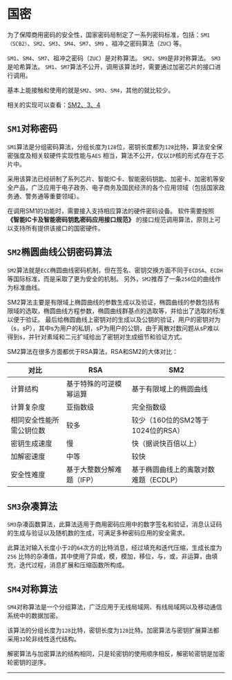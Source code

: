 # 国密

为了保障商用密码的安全性，国家密码局制定了一系列密码标准，包括：`SM1（SCB2）`、`SM2`、`SM3`、`SM4`、`SM7`、`SM9`
、祖冲之密码算法（`ZUC`) 等。

`SM1`、`SM4`、`SM7`、祖冲之密码（`ZUC`）是对称算法。
`SM2`、`SM9`是非对称算法。
`SM3`是哈希算法。
`SM1`、`SM7`算法不公开，调用该算法时，需要通过加密芯片的接口进行调用。

基本上能接触和使用的就是`SM2`、`SM3`、`SM4`，其他的就比较少。

相关的实现可以查看：[SM2、3、4](https://github.com/HaoHaoDaYouXi/H-Codes/tree/main/java/framework/common-util/src/main/java/com/haohaodayouxi/common/util/algorithm/sm)

## <a id="sm1">`SM1`对称密码</a>

`SM1`算法是分组密码算法，分组长度为`128`位，密钥长度都为`128`比特，算法安全保密强度及相关软硬件实现性能与`AES`
相当，算法不公开，仅以`IP`核的形式存在于芯片中。

采用该算法已经研制了系列芯片、智能IC卡、智能密码钥匙、加密卡、加密机等安全产品，广泛应用于电子政务、电子商务及国民经济的各个应用领域（包括国家政务通、警务通等重要领域）。

在调用SM1的功能时，需要接入支持相应算法的硬件密码设备。
软件需要按照 **《智能IC卡及智能密码钥匙密码应用接口规范》** 的接口规范调用算法，原则上可以支持所有提供该接口的国密硬件。

## <a id="sm2">`SM2`椭圆曲线公钥密码算法</a>

`SM2`算法就是`ECC`椭圆曲线密码机制，但在签名、密钥交换方面不同于`ECDSA`、`ECDH`等国际标准，而是采取了更为安全的机制。
另外，`SM2`推荐了一条`256`位的曲线作为标准曲线。

SM2算法主要是有限域上椭圆曲线的参数生成以及验证，椭圆曲线的参数包括有限域的选取，椭圆曲线方程参数，椭圆曲线群基点的选取等，并给出了选取的标准以便于验证。
最后给椭圆曲线上密钥对的生成以及公钥的验证，用户的密钥对为（s，sP），其中s为用户的私钥，sP为用户的公钥，由于离散对数问题从sP难以得到s，并针对素域和二元扩域给出了密钥对生成细节和验证方式。

SM2算法在很多方面都优于RSA算法，RSA和SM2的大体对比：

| 对比           | RSA            | SM2                     |
|--------------|----------------|-------------------------|
| 计算结构         | 基于特殊的可逆模幂运算    | 基于有限域上的椭圆曲线             |
| 计算复杂度        | 亚指数级           | 完全指数级                   |
| 相同安全性能所需公钥位数 | 较多             | 较少（160位的SM2等于1024位的RSA） |
| 密钥生成速度       | 慢              | 快（据说快百倍以上）              |
| 加解密速度        | 中等             | 较快                      |          |     |     |
| 安全性难度        | 基于大整数分解难题（IFP） | 基于椭圆曲线上的离散对数难题（ECDLP）   |

## <a id="sm3">`SM3`杂凑算法</a>

`SM3`杂凑函数算法，此算法适用于商用密码应用中的数字签名和验证，消息认证码的生成与验证以及随机数的生成，可满足多种密码应用的安全需求。

此算法对输入长度小于`2`的`64`次方的比特消息，经过填充和迭代压缩，生成长度为`256`
比特的杂凑值，其中使用了异或，模，模加，移位，与，或，非运算，由填充，迭代过程，消息扩展和压缩函数所构成。

## <a id="sm4">`SM4`对称算法</a>

`SM4`对称算法是一个分组算法，广泛应用于无线局域网、有线局域网以及移动通信系统中的数据加密。

该算法的分组长度为`128`比特，密钥长度为`128`比特。加密算法与密钥扩展算法都采用`32`轮非线性迭代结构。

解密算法与加密算法的结构相同，只是轮密钥的使用顺序相反，解密轮密钥是加密轮密钥的逆序。

---
